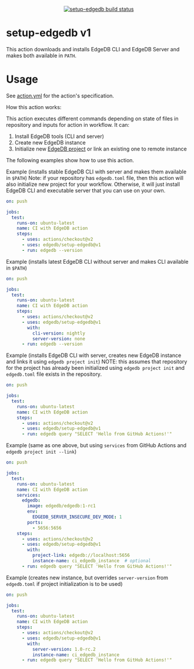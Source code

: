 <p align="center">
  <a href="https://github.com/edgedb/setup-edgedb/actions"><img alt="setup-edgedb build status" src="https://github.com/edgedb/setup-edgedb/workflows/build-test/badge.svg"></a>
</p>

# setup-edgedb v1

This action downloads and installs EdgeDB CLI and EdgeDB Server and makes
both available in `PATH`.

# Usage

See [action.yml](action.yml) for the action's specification.

How this action works:

This action executes different commands depending on state of files in repository and inputs for action in workflow. It can:
1. Install EdgeDB tools (CLI and server)
2. Create new EdgeDB instance
3. Initialize new [EdgeDB project](https://www.edgedb.com/docs/cli/edgedb_project/index) or link an existing one to remote instance

The following examples show how to use this action.

Example (installs stable EdgeDB CLI with server and makes them available in `$PATH`)
Note: if your repository has `edgedb.toml` file, then this action will also initialize new project for your workflow.
Otherwise, it will just install EdgeDB CLI and executable server that you can use on your own.

```yaml
on: push

jobs:
  test:
    runs-on: ubuntu-latest
    name: CI with EdgeDB action
    steps:
      - uses: actions/checkout@v2
      - uses: edgedb/setup-edgedb@v1
      - run: edgedb --version
```

Example (installs latest EdgeDB CLI without server and makes CLI available in `$PATH`)
```yaml
on: push

jobs:
  test:
    runs-on: ubuntu-latest
    name: CI with EdgeDB action
    steps:
      - uses: actions/checkout@v2
      - uses: edgedb/setup-edgedb@v1
        with:
          cli-version: nightly
          server-version: none
      - run: edgedb --version
```

Example (installs EdgeDB CLI with server, creates new EdgeDB instance and links it using `edgedb project init`)
NOTE: this assumes that repository for the project has already been initialized
using `edgedb project init` and `edgedb.toml` file exists in the repository.
```yaml
on: push

jobs:
  test:
    runs-on: ubuntu-latest
    name: CI with EdgeDB action
    steps:
      - uses: actions/checkout@v2
      - uses: edgedb/setup-edgedb@v1
      - run: edgedb query "SELECT 'Hello from GitHub Actions!'"
```

Example (same as one above, but using `services` from GitHub Actions and `edgedb project init --link`)
```yaml
on: push

jobs:
  test:
    runs-on: ubuntu-latest
    name: CI with EdgeDB action
    services:
      edgedb:
        image: edgedb/edgedb:1-rc1
        env:
          EDGEDB_SERVER_INSECURE_DEV_MODE: 1
        ports:
          - 5656:5656
    steps:
      - uses: actions/checkout@v2
      - uses: edgedb/setup-edgedb@v1
        with:
          project-link: edgedb://localhost:5656
          instance-name: ci_edgedb_instance  # optional
      - run: edgedb query "SELECT 'Hello from GitHub Actions!'"
```

Example (creates new instance, but overrides `server-version` from `edgedb.toml` if project initialization is to be used)
```yaml
on: push

jobs:
  test:
    runs-on: ubuntu-latest
    name: CI with EdgeDB action
    steps:
      - uses: actions/checkout@v2
      - uses: edgedb/setup-edgedb@v1
        with:
          server-version: 1.0-rc.2
          instance-name: ci_edgedb_instance
      - run: edgedb query "SELECT 'Hello from GitHub Actions!'"
```
